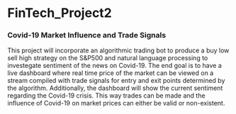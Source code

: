 # FinTech_Project2


### Covid-19 Market Influence and Trade Signals
This project will incorporate an algorithmic trading bot to produce a buy low sell high strategy on the S&P500 and natural language processing to investegate sentiment of the news on Covid-19.
The end goal is to have a live dashboard where real time price of the market can be viewed on a stream compiled with trade signals for entry and exit points determined by the algorithm. Additionally, the dashboard will show the current sentiment regarding the Covid-19 crisis. This way trades can be made and the influence of Covid-19 on market prices can either be valid or non-existent. 
